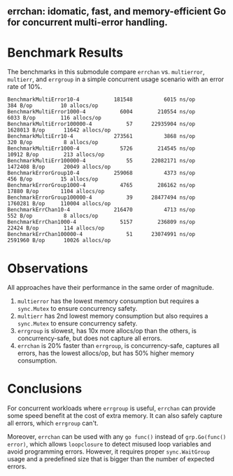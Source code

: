 ## errchan: idomatic, fast, and memory-efficient Go for concurrent multi-error handling.

# Benchmark Results

The benchmarks in this submodule compare `errchan` vs. `multierror`, `multierr`, and `errgroup`
in a simple concurrent usage scenario with an error rate of 10%.

```
BenchmarkMultiError10-4       	  181548	      6015 ns/op	     384 B/op	      10 allocs/op
BenchmarkMultiError1000-4     	    6004	    210554 ns/op	    6033 B/op	     116 allocs/op
BenchmarkMultiError100000-4   	      57	  22935904 ns/op	 1628013 B/op	   11642 allocs/op
BenchmarkMultiErr10-4         	  273561	      3868 ns/op	     320 B/op	       8 allocs/op
BenchmarkMultiErr1000-4       	    5726	    214545 ns/op	   10912 B/op	     213 allocs/op
BenchmarkMultiErr100000-4     	      55	  22082171 ns/op	 1472408 B/op	   20049 allocs/op
BenchmarkErrorGroup10-4       	  259068	      4373 ns/op	     456 B/op	      15 allocs/op
BenchmarkErrorGroup1000-4     	    4765	    286162 ns/op	   17880 B/op	    1104 allocs/op
BenchmarkErrorGroup100000-4   	      39	  28477494 ns/op	 1760281 B/op	  110004 allocs/op
BenchmarkErrChan10-4          	  216470	      4713 ns/op	     552 B/op	       8 allocs/op
BenchmarkErrChan1000-4        	    5157	    236809 ns/op	   22424 B/op	     114 allocs/op
BenchmarkErrChan100000-4      	      51	  23074991 ns/op	 2591960 B/op	   10026 allocs/op
```

# Observations
All approaches have their performance in the same order of magnitude.

1. `multierror` has the lowest memory consumption
   but requires a `sync.Mutex` to ensure concurrency safety.
2. `multierr` has 2nd lowest memory consumption
   but also requires a `sync.Mutex` to ensure concurrency safety.
3. `errgroup` is slowest, has 10x more allocs/op than the others,
   is concurrency-safe, but does not capture all errors.
4. `errchan` is 20% faster than `errgroup`, is concurrency-safe, captures all errors,
   has the lowest allocs/op, but has 50% higher memory consumption.

# Conclusions
For concurrent workloads where `errgroup` is useful, `errchan` can provide some speed benefit at the cost of extra memory.
It can also safely capture all errors, which `errgroup` can't.

Moreover, `errchan` can be used with any `go func()` instead of `grp.Go(func() error)`,
which allows `loopclosure` to detect misused loop variables and avoid programming errors.
However, it requires proper `sync.WaitGroup` usage and a predefined size that is bigger
than the number of expected errors.
